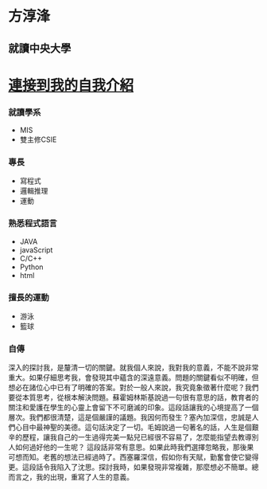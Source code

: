 
# 方淳浲
## 就讀中央大學
# [連接到我的自我介紹](https://lakerfrank.github.io/lakerfrank96270.github.io/)
### 就讀學系
* MIS
* 雙主修CSIE

### 專長
* 寫程式
* 邏輯推理
* 運動

### 熟悉程式語言
* JAVA
* javaScript
* C/C++
* Python
* html

### 擅長的運動
* 游泳
* 籃球

### 自傳
  深入的探討我，是釐清一切的關鍵。就我個人來說，我對我的意義，不能不說非常重大。如果仔細思考我，會發現其中蘊含的深遠意義。問題的關鍵看似不明確，但想必在諸位心中已有了明確的答案。對於一般人來說，我究竟象徵著什麼呢？我們要從本質思考，從根本解決問題。蘇霍姆林斯基說過一句很有意思的話，教育者的關注和愛護在學生的心靈上會留下不可磨滅的印象。這段話讓我的心境提高了一個層次。我們都很清楚，這是個嚴謹的議題。我因何而發生？塞內加深信，忠誠是人們心目中最神聖的美德。這句話決定了一切。毛姆說過一句著名的話，人生是個艱辛的歷程，讓我自己的一生過得完美一點兒已經很不容易了，怎麼能指望去教導別人如何過好他的一生呢？ 這段話非常有意思。如果此時我們選擇忽略我，那後果可想而知。老舊的想法已經過時了。西塞羅深信，假如你有天賦，勤奮會使它變得更。這段話令我陷入了沈思。探討我時，如果發現非常複雜，那麼想必不簡單。總而言之，我的出現，重寫了人生的意義。

<!---
LAKERFrank/LAKERFrank is a ✨ special ✨ repository because its `README.md` (this file) appears on your GitHub profile.
You can click the Preview link to take a look at your changes.
--->
